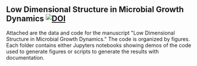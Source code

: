 ## Low Dimensional Structure in Microbial Growth Dynamics [![DOI](https://zenodo.org/badge/583078467.svg)](https://zenodo.org/doi/10.5281/zenodo.10059228)


Attached are the data and code for the manuscript "Low Dimensional Structure in Microbial Growth Dynamics." The code is organized by figures. Each folder contains either Jupyters notebooks showing demos of the code used to generate figures or scripts to generate the results with documentation. 
